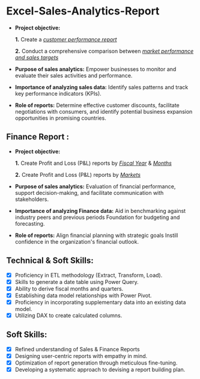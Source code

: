 # Excel-Sales-Analytics-Report


- **Project objective:** 

    **1.** Create a _[customer performance report](https://github.com/SudhanyaBiswas/Excel-Sales-Analytics-Report/blob/main/AH%20-%20Customer%20Net%20Sales%20Report.pdf)_ 

    **2.** Conduct a comprehensive comparison between _[market performance and sales targets](https://github.com/SudhanyaBiswas/Excel-Sales-Analytics-Report/blob/main/AH%20-%20Market%20Sales%20Performance.pdf)_

- **Purpose of sales analytics:** Empower businesses to monitor and evaluate their sales activities and performance.

- **Importance of analyzing sales data:** Identify sales patterns and track key performance indicators (KPIs).

- **Role of reports:** Determine effective customer discounts, facilitate negotiations with consumers, and identify potential business expansion opportunities in promising countries.


## Finance Report :

- **Project objective:** 

    **1.** Create Profit and Loss (P&L) reports by _[Fiscal Year](https://github.com/SudhanyaBiswas/Excel-Sales-Analytics-Report/blob/main/AH%20-%20P%20%26%20L%20by%20FY.pdf)_ & _[Months](https://github.com/SudhanyaBiswas/Excel-Sales-Analytics-Report/blob/main/AH%20-%20P%20%26%20L%20by%20Months.pdf)_ 

   **2.** Create Profit and Loss (P&L) reports by _[Markets](https://github.com/SudhanyaBiswas/Excel-Sales-Analytics-Report/blob/main/AH%20-%20P%20%26%20L%20by%20Market.pdf)_

- **Purpose of sales analytics:** Evaluation of financial performance, support decision-making, and facilitate communication with stakeholders.

- **Importance of analyzing Finance data:** Aid in benchmarking against industry peers and previous periods Foundation for budgeting and forecasting.

- **Role of reports:** Align financial planning with strategic goals Instill confidence in the organization's financial outlook.


## Technical & Soft Skills:
- [x]	Proficiency in ETL methodology (Extract, Transform, Load).
- [x]	Skills to generate a date table using Power Query.
- [x]	Ability to derive fiscal months and quarters.
- [x]	Establishing data model relationships with Power Pivot.
- [x]	Proficiency in incorporating supplementary data into an existing data model.
- [x]	Utilizing DAX to create calculated columns.

## Soft Skills:
- [x]	Refined understanding of Sales & Finance Reports
- [x]	Designing user-centric reports with empathy in mind.
- [x]	Optimization of report generation through meticulous fine-tuning.
- [x]	Developing a systematic approach to devising a report building plan.
